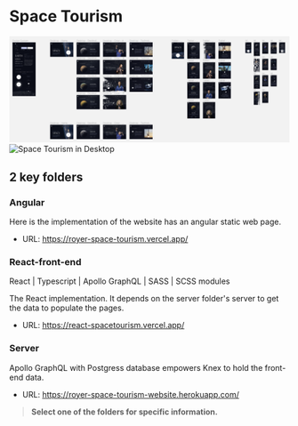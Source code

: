 # Space Tourism
![Space Tourism design file](./readme-assets/design-file.png)
![Space Tourism in Desktop](./readme-assets/space-tourism.gif)

## 2 key folders
### Angular
Here is the implementation of the website has an angular static web page.
- URL: https://royer-space-tourism.vercel.app/
### React-front-end
React | Typescript | Apollo GraphQL | SASS | SCSS modules

The React implementation. It depends on the server folder's server to get the data to populate the pages.
 
- URL: https://react-spacetourism.vercel.app/
### Server
Apollo GraphQL with Postgress database empowers Knex to hold the front-end data.
- URL: https://royer-space-tourism-website.herokuapp.com/

>**Select one of the folders for specific information.**
